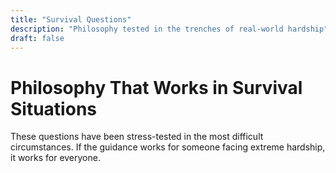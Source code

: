 ```yaml
---
title: "Survival Questions"
description: "Philosophy tested in the trenches of real-world hardship" 
draft: false
---
```


# Philosophy That Works in Survival Situations

These questions have been stress-tested in the most difficult circumstances. If the guidance works for someone facing extreme hardship, it works for everyone.

